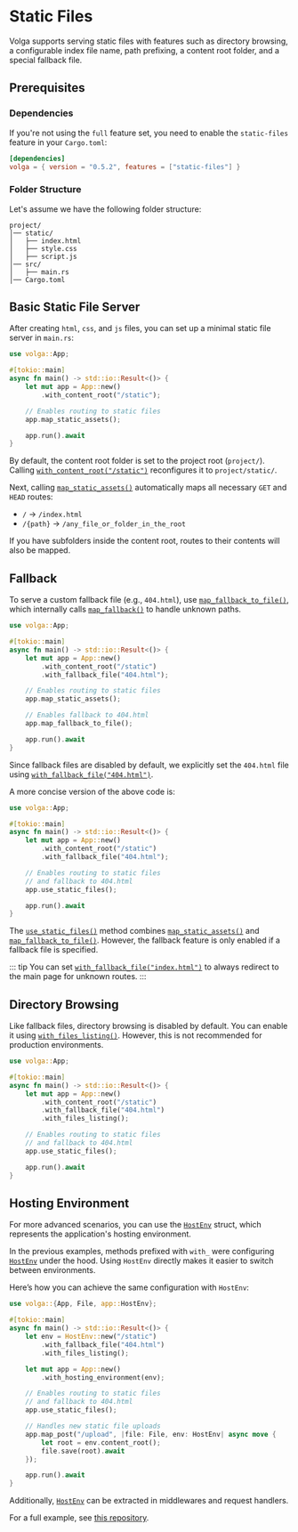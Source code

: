 # Static Files

Volga supports serving static files with features such as directory browsing, a configurable index file name, path prefixing, a content root folder, and a special fallback file.

## Prerequisites

### Dependencies

If you're not using the `full` feature set, you need to enable the `static-files` feature in your `Cargo.toml`:

```toml
[dependencies]
volga = { version = "0.5.2", features = ["static-files"] }
```

### Folder Structure

Let's assume we have the following folder structure:

```
project/
│── static/
│   ├── index.html
│   ├── style.css
│   ├── script.js
│── src/
│   ├── main.rs
│── Cargo.toml
```

## Basic Static File Server

After creating `html`, `css`, and `js` files, you can set up a minimal static file server in `main.rs`:

```rust
use volga::App;

#[tokio::main]
async fn main() -> std::io::Result<()> {
    let mut app = App::new()
        .with_content_root("/static");

    // Enables routing to static files
    app.map_static_assets();

    app.run().await
}
```

By default, the content root folder is set to the project root (`project/`). Calling [`with_content_root("/static")`](https://docs.rs/volga/latest/volga/app/struct.App.html#method.with_content_root) reconfigures it to `project/static/`.

Next, calling [`map_static_assets()`](https://docs.rs/volga/latest/volga/app/struct.App.html#method.map_static_assets) automatically maps all necessary `GET` and `HEAD` routes:

- `/` → `/index.html`
- `/{path}` → `/any_file_or_folder_in_the_root`

If you have subfolders inside the content root, routes to their contents will also be mapped.

## Fallback

To serve a custom fallback file (e.g., `404.html`), use [`map_fallback_to_file()`](https://docs.rs/volga/latest/volga/app/struct.App.html#method.map_fallback_to_file), which internally calls [`map_fallback()`](https://docs.rs/volga/latest/volga/app/struct.App.html#method.map_fallback) to handle unknown paths.

```rust
use volga::App;

#[tokio::main]
async fn main() -> std::io::Result<()> {
    let mut app = App::new()
        .with_content_root("/static")
        .with_fallback_file("404.html");

    // Enables routing to static files
    app.map_static_assets();

    // Enables fallback to 404.html
    app.map_fallback_to_file();

    app.run().await
}
```

Since fallback files are disabled by default, we explicitly set the `404.html` file using [`with_fallback_file("404.html")`](https://docs.rs/volga/latest/volga/app/struct.App.html#method.with_fallback_file).

A more concise version of the above code is:

```rust
use volga::App;

#[tokio::main]
async fn main() -> std::io::Result<()> {
    let mut app = App::new()
        .with_content_root("/static")
        .with_fallback_file("404.html");

    // Enables routing to static files 
    // and fallback to 404.html
    app.use_static_files();

    app.run().await
}
```

The [`use_static_files()`](https://docs.rs/volga/latest/volga/app/struct.App.html#method.use_static_files) method combines [`map_static_assets()`](https://docs.rs/volga/latest/volga/app/struct.App.html#method.map_static_assets) and [`map_fallback_to_file()`](https://docs.rs/volga/latest/volga/app/struct.App.html#method.map_fallback_to_file). However, the fallback feature is only enabled if a fallback file is specified.

::: tip
You can set [`with_fallback_file("index.html")`](https://docs.rs/volga/latest/volga/app/struct.App.html#method.with_fallback_file) to always redirect to the main page for unknown routes.
:::

## Directory Browsing

Like fallback files, directory browsing is disabled by default. You can enable it using [`with_files_listing()`](https://docs.rs/volga/latest/volga/app/struct.App.html#method.with_files_listing). However, this is not recommended for production environments.

```rust
use volga::App;

#[tokio::main]
async fn main() -> std::io::Result<()> {
    let mut app = App::new()
        .with_content_root("/static")
        .with_fallback_file("404.html")
        .with_files_listing();

    // Enables routing to static files 
    // and fallback to 404.html
    app.use_static_files();

    app.run().await
}
```

## Hosting Environment

For more advanced scenarios, you can use the [`HostEnv`](https://docs.rs/volga/latest/volga/app/env/struct.HostEnv.html) struct, which represents the application's hosting environment. 

In the previous examples, methods prefixed with `with_` were configuring [`HostEnv`](https://docs.rs/volga/latest/volga/app/env/struct.HostEnv.html) under the hood. Using `HostEnv` directly makes it easier to switch between environments.

Here’s how you can achieve the same configuration with `HostEnv`:

```rust
use volga::{App, File, app::HostEnv};

#[tokio::main]
async fn main() -> std::io::Result<()> {
    let env = HostEnv::new("/static")
        .with_fallback_file("404.html")
        .with_files_listing();

    let mut app = App::new()
        .with_hosting_environment(env);

    // Enables routing to static files 
    // and fallback to 404.html
    app.use_static_files();

    // Handles new static file uploads
    app.map_post("/upload", |file: File, env: HostEnv| async move {
        let root = env.content_root();
        file.save(root).await
    });

    app.run().await
}
```

Additionally, [`HostEnv`](https://docs.rs/volga/latest/volga/app/env/struct.HostEnv.html) can be extracted in middlewares and request handlers.

For a full example, see [this repository](https://github.com/RomanEmreis/volga/blob/main/examples/static_files.rs).
